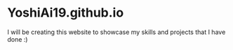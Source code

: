# YoshiAi19.github.io
I will be creating this website to showcase my skills and projects that I have done :)
